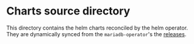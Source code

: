 # Charts source directory

This directory contains the helm charts reconciled by the helm operator. They are dynamically synced from the `mariadb-operator`'s the [releases](https://github.com/mmontes11/mariadb-operator/releases).
